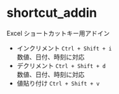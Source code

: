 shortcut_addin
=============
Excel ショートカットキー用アドイン
* インクリメント `Ctrl + Shift + i`  
数値、日付、時刻に対応
* デクリメント `Ctrl + Shift + d`  
数値、日付、時刻に対応
* 値貼り付け `Ctrl + Shift + v`
